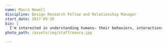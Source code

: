 ```yaml
---
name: Maura Newell
discipline: Design Research Fellow and Relationship Manager
start_date: 2017-09-30
bio: |
  I'm interested in understanding humans— their behaviors, interactions, and communities— and exploring what makes people 'tick.' I believes that to achieve sustainable progress and change in the world, we must use a human-centered, empathetic approach in the development of interventions, services, programs, and policies. I have been advocating for human rights since 2011, and moved to Austin in 2014 to tackle homelessness as an AmeriCorps permanent supportive housing case manager.
photo_path: /assets/img/staff/maura.jpg

---
```

